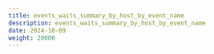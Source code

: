 ```yaml
---
title: events_waits_summary_by_host_by_event_name
description: events_waits_summary_by_host_by_event_name
date: 2024-10-09
weight: 20000
---
```

<style>
th, td {
  border: 1px solid rgb(190, 190, 190);
}
</style>
